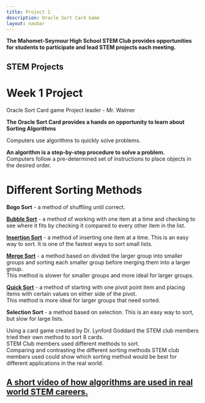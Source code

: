 ```yaml
---
title: Project 1
description: Oracle Sort Card Game 
layout: navbar
---
```


**The Mahomet-Seymour High School STEM Club provides opportunities for students to participate and lead STEM projects each meeting.** 


## **STEM Projects**


# **Week 1 Project**
Oracle Sort Card game
Project leader - Mr. Walmer

**The Oracle Sort Card provides a hands on opportunity to learn about Sorting Algorithms**

Computers use algorithms to quickly solve problems.

**An algorithm is a step-by-step procedure to solve a problem.**  
Computers follow a pre-determined set of instructions to place objects in the desired order.




# **Different Sorting Methods**

**Bogo Sort** - a method of shuffling until correct.                                                            

**[Bubble Sort](https://www.youtube.com/watch?v=IXLLwm_WN68)** - a method of working with one item at a time and checking to see where it fits by checking it compared to every other item in the list.   

**[Insertion Sort](https://www.youtube.com/watch?v=pmDnM9gUxNc)** - a method of inserting one item at a time.  This is an easy way to sort.  It is one of the fastest ways to sort small lists.

**[Merge Sort](https://www.youtube.com/watch?v=JSceec-wEyw)** - a method based on divided the larger group into smaller groups and sorting each smaller group before merging them into a larger group.                                                     
This method is slower for smaller groups and more ideal for larger groups.  

**[Quick Sort](https://www.youtube.com/watch?v=HDQd6_0TJIE)** - a method of starting with one pivot point item and placing items with certain values on either side of the pivot.  
This method is more ideal for larger groups that need sorted.                                                   

**Selection Sort** - a method based on selection.  This is an easy way to sort, but slow for large lists.                                                           


Using a card game created by Dr. Lynford Goddard the STEM club members tried their own method to sort 8 cards.  
STEM Club members used different methods to sort.                         
Comparing and contrasting the different sorting methods STEM club members used could show which sorting method would be best for different applications in the real world.

## **[A short video of how algorithms are used in real world STEM careers.](https://www.youtube.com/watch?v=DsXtYx7RfqE)**
